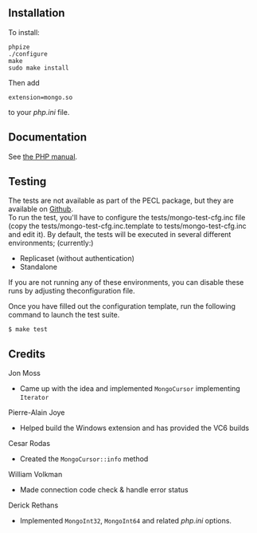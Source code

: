## Installation

To install:

    phpize
    ./configure
    make
    sudo make install

Then add

    extension=mongo.so

to your _php.ini_ file.

## Documentation

See [the PHP manual](http://us.php.net/manual/en/book.mongo.php).

## Testing

The tests are not available as part of the PECL package, but they are available 
on [Github](http://www.github.com/mongodb/mongo-php-driver/tree/master/tests).  
To run the test, you'll have to configure the tests/mongo-test-cfg.inc file
(copy the tests/mongo-test-cfg.inc.template to tests/mongo-test-cfg.inc and edit it).
By default, the tests will be executed in several different environments;
(currently:)
* Replicaset (without authentication)
* Standalone

If you are not running any of these environments, you can disable these runs by
adjusting theconfiguration file.


Once you have filled out the configuration template, run the following command to
launch the test suite.

    $ make test


## Credits

Jon Moss

* Came up with the idea and implemented `MongoCursor` implementing `Iterator`

Pierre-Alain Joye

* Helped build the Windows extension and has provided the VC6 builds

Cesar Rodas

* Created the `MongoCursor::info` method

William Volkman

* Made connection code check & handle error status

Derick Rethans

* Implemented `MongoInt32`, `MongoInt64` and related _php.ini_ options.
